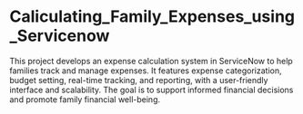 # Caliculating_Family_Expenses_using_Servicenow
This project develops an expense calculation system in ServiceNow to help families track and manage expenses. It features expense categorization, budget setting, real-time tracking, and reporting, with a user-friendly interface and scalability. The goal is to support informed financial decisions and promote family financial well-being.

